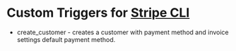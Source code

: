 # Custom Triggers for [Stripe CLI](https://github.com/stripe/stripe-cli)

* create_customer - creates a customer with payment method and invoice settings default payment method.
